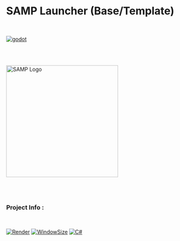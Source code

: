 # SAMP Launcher (Base/Template)
<br>

[![godot](https://img.shields.io/badge/SAMP-LAUNCHER-5C2D91.svg?style=for-the-badge)](https://github.com/Ramon-Sd/samp-launcher-base)

<br><br>
<p align="left">
  <a href="https://www.sa-mp.com/">
    <img src="https://www.sa-mp.com/images/logo.gif" width="300" alt="SAMP Logo">
  </a>
</p>

<br><br>
### Project Info :

<br>

[![Render](https://img.shields.io/badge/Type_:_Base/Template-ffe600?style=for-the-badge&logo=none&logoColor=white)](https://github.com/Ramon-Sd/samp-launcher-base)
[![WindowSize](https://img.shields.io/badge/Plataform_:_Windows-0000FF?style=for-the-badge&logo=none&logoColor=white)](https://github.com/Ramon-Sd/samp-launcher-base)
[![C#](https://img.shields.io/badge/Language_:_C%23-06d14d?style=for-the-badge&logo=c-sharp&logoColor=white)](https://learn.microsoft.com/pt-br/dotnet/csharp/)
